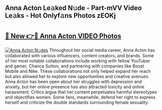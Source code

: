 ## Anna Acton Le𝚊ked N𝚞de - Part-mVV Video Le𝚊ks - Hot Onlyf𝚊ns Photos zEOKj

# <h2><a href="http://ab4743.deff.icu/?id=Anna+Acton">🔗 New 👉🔴 Anna Acton VIDEO Photos</a></h2>

[![Anna Acton N𝚞des](https://i.imgur.com/rIISA9y.gif)](http://ab4743.deff.icu/?id=Anna+Acton)
Throughout her social media career, Anna Acton has collaborated with various influencers, content creators, and brands. Some of her most notable collaborations include working with fellow YouTuber and gamer, Chance Sutton, and partnering with companies like Boost Mobile and Nike. These collaborations not only helped expand her reach but also allowed her to explore new opportunities and creative avenues. Anna Acton has been open about her struggles with depression and anxiety, but her online presence has also attracted toxicity and online harassment. Critics argue that her content perpetuates harmful stereotypes and objectifies women. Some fans, meanwhile, defend her right to express herself and criticize the double standards surrounding female sexuality.
